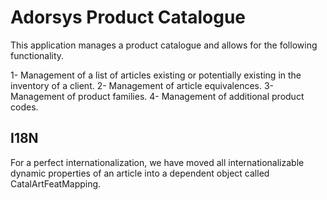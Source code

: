 Adorsys Product Catalogue
=========================

This application manages a product catalogue and allows for the following functionality.

1- Management of a list of articles existing or potentially existing in the inventory of a client. 
2- Management of article equivalences.
3- Management of product families.
4- Management of additional product codes.


I18N
----

For a perfect internationalization, we have moved all internationalizable dynamic properties of an article into a dependent object called CatalArtFeatMapping. 